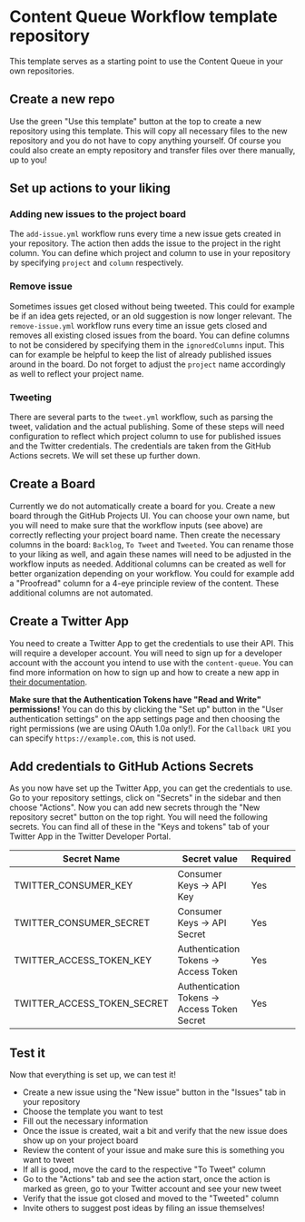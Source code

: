 # Content Queue Workflow template repository

This template serves as a starting point to use the Content Queue in your own repositories.

## Create a new repo

Use the green "Use this template" button at the top to create a new repository using this template. This will copy
all necessary files to the new repository and you do not have to copy anything yourself. Of course you could
also create an empty repository and transfer files over there manually, up to you!

## Set up actions to your liking

### Adding new issues to the project board

The `add-issue.yml` workflow runs every time a new issue gets created in your repository. The action then adds
the issue to the project in the right column. You can define which project and column to use in your repository
by specifying `project` and `column` respectively.

### Remove issue

Sometimes issues get closed without being tweeted. This could for example be if an idea gets rejected, or an old
suggestion is now longer relevant. The `remove-issue.yml` workflow runs every time an issue gets closed and removes
all existing closed issues from the board. You can define columns to not be considered by specifying them in
the `ignoredColumns` input. This can for example be helpful to keep the list of already published issues around in the
board. Do not forget to adjust the `project` name accordingly as well to reflect your project name.

### Tweeting

There are several parts to the `tweet.yml` workflow, such as parsing the tweet, validation and the actual publishing.
Some of these steps will need configuration to reflect which project column to use for published issues and the
Twitter credentials. The credentials are taken from the GitHub Actions secrets. We will set these up further down.

## Create a Board

Currently we do not automatically create a board for you. Create a new board through the GitHub Projects UI. You can
choose your own name, but you will need to make sure that the workflow inputs (see above) are correctly reflecting your
project board name. Then create the necessary columns in the board: `Backlog`, `To Tweet` and `Tweeted`. You can rename
those to your liking as well, and again these names will need to be adjusted in the workflow inputs as needed. Additional
columns can be created as well for better organization depending on your workflow. You could for example add a "Proofread"
column for a 4-eye principle review of the content. These additional columns are not automated.

## Create a Twitter App

You need to create a Twitter App to get the credentials to use their API. This will require a developer account. You will
need to sign up for a developer account with the account you intend to use with the `content-queue`. You can find more
information on how to sign up and how to create a new app in [their documentation](https://developer.twitter.com/en/docs/twitter-api/getting-started/getting-access-to-the-twitter-api).

**Make sure that the Authentication Tokens have "Read and Write" permissions!**
You can do this by clicking the "Set up" button in the "User authentication settings" on the app settings page and then choosing
the right permissions (we are using OAuth 1.0a only!). For the `Callback URI` you can specify `https://example.com`, this is
not used.
## Add credentials to GitHub Actions Secrets

As you now have set up the Twitter App, you can get the credentials to use. Go to your repository settings, click on
"Secrets" in the sidebar and then choose "Actions". Now you can add new secrets through the "New repository secret"
button on the top right. You will need the following secrets. You can find all of these in the "Keys and tokens"
tab of your Twitter App in the Twitter Developer Portal.

| Secret Name                  | Secret value                                  | Required |
|------------------------------|-----------------------------------------------|----------|
| TWITTER_CONSUMER_KEY         | Consumer Keys -> API Key                      | Yes      |
| TWITTER_CONSUMER_SECRET      | Consumer Keys -> API Secret                   | Yes      |
| TWITTER_ACCESS_TOKEN_KEY     | Authentication Tokens -> Access Token         | Yes      |
| TWITTER_ACCESS_TOKEN_SECRET  | Authentication Tokens -> Access Token Secret  | Yes      |

## Test it

Now that everything is set up, we can test it!

* Create a new issue using the "New issue" button in the "Issues" tab in your repository
* Choose the template you want to test
* Fill out the necessary information
* Once the issue is created, wait a bit and verify that the new issue does show up on your project board
* Review the content of your issue and make sure this is something you want to tweet
* If all is good, move the card to the respective "To Tweet" column
* Go to the "Actions" tab and see the action start, once the action is marked as green, go to your Twitter account and see your new tweet
* Verify that the issue got closed and moved to the "Tweeted" column
* Invite others to suggest post ideas by filing an issue themselves!
